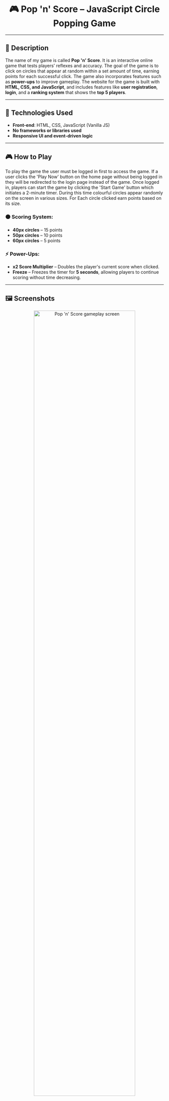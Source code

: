 <h1 align="center">🎮 Pop 'n' Score – JavaScript Circle Popping Game</h1>

---

## 📝 Description

The name of my game is called **Pop 'n' Score**. It is an interactive online game that tests players’ reflexes and accuracy. The goal of the game is to click on circles that appear at random within a set amount of time, earning points for each successful click. The game also incorporates features such as **power-ups** to improve gameplay. The website for the game is built with **HTML, CSS, and JavaScript**, and includes features like **user registration**, **login**, and a **ranking system** that shows the **top 5 players**.


---

## 🔧 Technologies Used

- **Front-end**: HTML, CSS, JavaScript (Vanilla JS)
- **No frameworks or libraries used**
- **Responsive UI and event-driven logic**

---

## 🎮 How to Play

To play the game the user must be logged in first to access the game. If a user clicks the 'Play Now' button on the home page without being logged in they will be redirected to the login page instead of the game. Once logged in, players can start the game by clicking the 'Start Game' button which initiates a 2-minute timer. During this time colourful circles appear randomly on the screen in various sizes. For Each circle clicked earn points based on its size.

### 🟠 Scoring System:

- **40px circles** – 15 points  
- **50px circles** – 10 points  
- **60px circles** – 5 points

### ⚡ Power-Ups:

- **x2 Score Multiplier** – Doubles the player's current score when clicked.  
- **Freeze** – Freezes the timer for **5 seconds**, allowing players to continue scoring without time decreasing.

---

## 🖼️ Screenshots

<div align="center">
<img src="https://i.imgur.com/AFeiMZq.png" width="80%" alt="Pop 'n' Score gameplay screen"/>
<img src="https://i.imgur.com/3ePjhwM.png" width="80%" alt="Game screen with power-ups"/>
</div>

---

## 🔐 Login Requirement (Optional)

When integrated into a larger platform:
- Only logged-in users can play the game.
- Leaderboard data is restricted to authenticated users.
- Game progress and high scores can be tracked per user.

---

## 🗂️ File Structure

- `index.html` – Game structure  
- `style.css` – Game styling and layout  
- `game.js` – Game logic, timer, and interactions

---

## **🔒 Full source code available in a private repository. Please contact me for access.**
